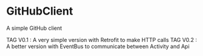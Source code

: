 GitHubClient
============

A simple GitHub client

TAG V0.1 : A very simple version with Retrofit to make HTTP calls
TAG V0.2 : A better version with EventBus to communicate between Activity and Api